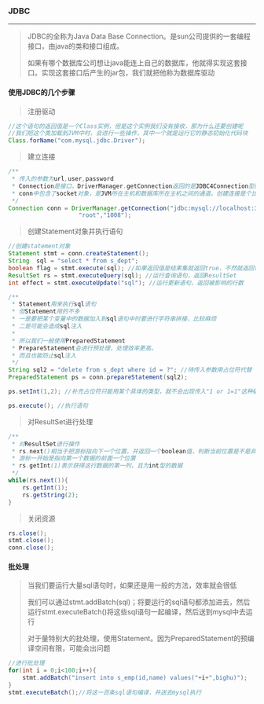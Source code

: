 ### JDBC

***

> JDBC的全称为Java Data Base Connection。是sun公司提供的一套编程接口，由java的类和接口组成。
>
> 如果有哪个数据库公司想让java能连上自己的数据库，他就得实现这套接口。实现这套接口后产生的jar包，我们就把他称为数据库驱动



#### 使用JDBC的几个步骤

> 注册驱动

``` java
//这个语句的返回值是一个Class实例，但是这个实例我们没有接收，那为什么还要创建呢
//我们把这个类加载到JVM中时，会进行一些操作，其中一个就是运行它的静态初始化代码块
Class.forName("com.mysql.jdbc.Driver");
```



> 建立连接

``` java
/**
 * 传入的参数为url,user,password
 * Connection是接口，DriverManager.getConnection返回的是JDBC4Connection型的对象
 * conn中包含了socket对象，是JVM所在主机和数据库所在主机之间的通道。创建连接是个比较耗时的过程
 */
Connection conn = DriverManager.getConnection("jdbc:mysql://localhost:3306/bd2005",
                    "root","1008");
```



> 创建Statement对象并执行语句

``` java
//创建statement对象
Statement stmt = conn.createStatement();
String  sql = "select * from s_dept";
boolean flag = stmt.execute(sql); //如果返回值是结果集就返回true，不然就返回false
ResultSet rs = stmt.executeQuery(sql); //运行查询语句，返回ResultSet
int effect = stmt.executeUpdate("sql"); //运行更新语句，返回被影响的行数

/**
 * Statement用来执行sql语句
 * 但Statement用的不多
 * 一是要把某个变量中的数据加入到sql语句中时要进行字符串拼接，比较麻烦
 * 二是可能会造成sql注入
 *
 * 所以我们一般使用PreparedStatement
 * PrepareStatement会进行预处理，处理效率更高。
 * 而且也能防止sql注入
 */
String sql2 = "delete from s_dept where id = ?"; //待传入参数用占位符代替
PreparedStatement ps = conn.prepareStatement(sql2);

ps.setInt(1,2); //补充占位符只能用某个具体的类型，就不会出现传入"1 or 1=1"这种破坏性语句了

ps.execute(); //执行语句
```



> 对ResultSet进行处理

``` java
/**
 * 对ResultSet进行操作
 * rs.next()相当于把游标指向下一个位置，并返回一个boolean值，判断当前位置是不是非空
 * 游标一开始是指向第一个数据的前面一个位置
 * rs.getInt(1)表示获得这行数据的第一列，且为int型的数据
 */
while(rs.next()){
	rs.getInt(1);
	rs.getString(2);
}
```



> 关闭资源

``` java
rs.close();
stmt.close();
conn.close();
```





#### 批处理

> 当我们要运行大量sql语句时，如果还是用一般的方法，效率就会很低
>
> 我们可以通过stmt.addBatch(sql)；将要运行的sql语句都添加进去，然后运行stmt.executeBatch()将这些sql语句一起编译，然后送到mysql中去运行
>
> 对于量特别大的批处理，使用Statement。因为PreparedStatement的预编译空间有限，可能会出问题

``` java
//进行批处理
for(int i = 0;i<100;i++){
	stmt.addBatch("insert into s_emp(id,name) values("+i+",bighu)");
}
stmt.executeBatch();//将这一百条sql语句编译，并送去mysql执行
```

